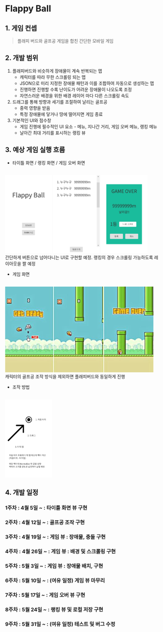 Flappy Ball
===================

## 1. 게임 컨셉 
> 플래피 버드와 골프공 게임을 합친 간단한 모바일 게임

## 2. 개발 범위
1. 플래피버드와 비슷하게 장애물이 계속 반복되는 맵
    * 캐릭터를 따라 무한 스크롤링 되는 맵
    * JSON으로 미리 지정한 장애물 패턴과 이를 조합하여 자동으로 생성하는 맵
    * 진행하면 진행할 수록 난이도가 어려운 장애물이 나오도록 조정
    * 자연스러운 배경을 위한 배경 레이어 마다 다른 스크롤링 속도
2. 드래그를 통해 방향과 세기를 조절하여 날리는 골프공
    * 중력 영향을 받음
    * 특정 장애물에 닿거나 땅에 떨어지면 게임 종료
3. 기본적인 UI와 점수창
    * 게임 진행에 필수적인 UI 요소 - 메뉴, 지나간 거리, 게임 오버 메뉴, 랭킹 메뉴
    * 날아간 최대 거리를 표시하는 랭킹 뷰

## 3. 예상 게임 실행 흐름

* 타이틀 화면 / 랭킹 화면 / 게임 오버 화면
<br>
<img src="doc/TITLE.png" width="30%" height="30%"></img>
<img src="doc/RANKING.png" width="30%" height="30%"></img>
<img src="doc/GAMEOVER.png" width="30%" height="30%"></img>
<br>
간단하게 버튼으로 넘어다니는 UI로 구현할 예정.
랭킹의 경우 스크롤링 가능하도록 레이아웃을 짤 예정

* 게임 화면
<br>
<img src="doc/flappy.jpg"></img>
<br>
캐릭터의 골프공 조작 방식을 제외하면 플래피버드와 동일하게 진행   

* 조작 방법
<br>
<img src="doc/touch.png" width="30%" height="30%"></img>
<br>

## 4. 개발 일정
### 1주차 : 4월  5일 ~ : 타이틀 화면 뷰 구현
### 2주차 : 4월 12일 ~ : 골프공 조작 구현
### 3주차 : 4월 19일 ~ : 게임 뷰 : 장애물, 충돌 구현
### 4주차 : 4월 26일 ~ : 게임 뷰 : 배경 및 스크롤링 구현
### 5주차 : 5월  3일 ~ : 게임 뷰 : 장애물 배치,  구현
### 6주차 : 5월 10일 ~ : (여유 일정) 게임 뷰 마무리
### 7주차 : 5월 17일 ~ : 게임 오버 뷰 구현
### 8주차 : 5월 24일 ~ : 랭킹 뷰 및 로컬 저장 구현
### 9주차 : 5월 31일 ~ : (여유 일정) 테스트 및 버그 수정
